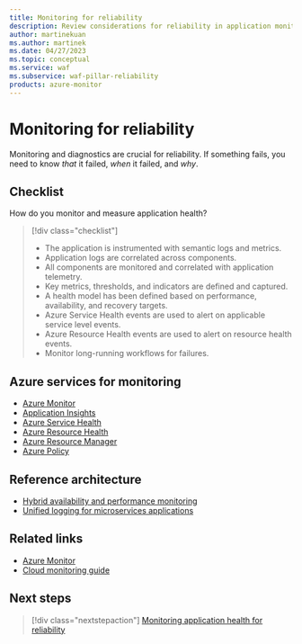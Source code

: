 ```yaml
---
title: Monitoring for reliability
description: Review considerations for reliability in application monitoring. See a list of Azure services that you can use for monitoring.
author: martinekuan
ms.author: martinek
ms.date: 04/27/2023
ms.topic: conceptual
ms.service: waf
ms.subservice: waf-pillar-reliability
products: azure-monitor
---
```


# Monitoring for reliability

Monitoring and diagnostics are crucial for reliability. If something fails, you need to know *that* it failed, *when* it failed, and *why*.

## Checklist

How do you monitor and measure application health?

> [!div class="checklist"]
>
> - The application is instrumented with semantic logs and metrics.
> - Application logs are correlated across components.
> - All components are monitored and correlated with application telemetry.
> - Key metrics, thresholds, and indicators are defined and captured.
> - A health model has been defined based on performance, availability, and recovery targets.
> - Azure Service Health events are used to alert on applicable service level events.
> - Azure Resource Health events are used to alert on resource health events.
> - Monitor long-running workflows for failures.

## Azure services for monitoring

- [Azure Monitor](/azure/azure-monitor/overview)
- [Application Insights](/azure/azure-monitor/app/app-insights-overview)
- [Azure Service Health](/azure/service-health/service-health-overview)
- [Azure Resource Health](/azure/service-health/resource-health-overview)
- [Azure Resource Manager](/azure/azure-resource-manager/management/overview)
- [Azure Policy](/azure/governance/policy/overview)

## Reference architecture

- [Hybrid availability and performance monitoring](/azure/architecture/hybrid/hybrid-perf-monitoring)
- [Unified logging for microservices applications](/azure/architecture/example-scenario/logging/unified-logging)

## Related links

- [Azure Monitor](https://azure.microsoft.com/services/monitor/)
- [Cloud monitoring guide](/azure/azure-monitor/continuous-monitoring)

## Next steps

> [!div class="nextstepaction"]
> [Monitoring application health for reliability](./monitoring.md)
